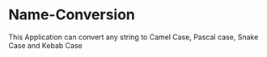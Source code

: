 # Name-Conversion
This Application can convert any string to Camel Case, Pascal case, Snake Case and Kebab Case
